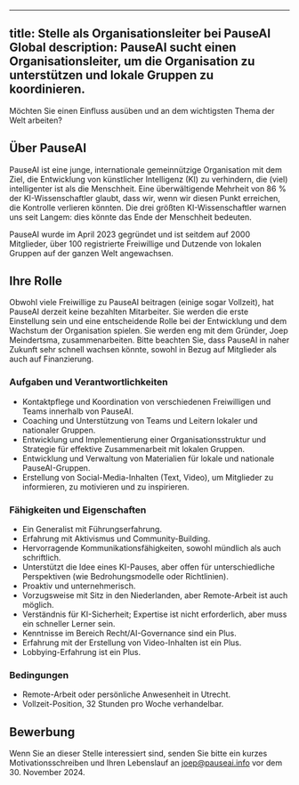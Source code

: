 

---
title: Stelle als Organisationsleiter bei PauseAI Global
description: PauseAI sucht einen Organisationsleiter, um die Organisation zu unterstützen und lokale Gruppen zu koordinieren.
---

Möchten Sie einen Einfluss ausüben und an dem wichtigsten Thema der Welt arbeiten?

## Über PauseAI

PauseAI ist eine junge, internationale gemeinnützige Organisation mit dem Ziel, die Entwicklung von künstlicher Intelligenz (KI) zu verhindern, die (viel) intelligenter ist als die Menschheit.
Eine überwältigende Mehrheit von 86 % der KI-Wissenschaftler glaubt, dass wir, wenn wir diesen Punkt erreichen, die Kontrolle verlieren könnten.
Die drei größten KI-Wissenschaftler warnen uns seit Langem: dies könnte das Ende der Menschheit bedeuten.

PauseAI wurde im April 2023 gegründet und ist seitdem auf 2000 Mitglieder, über 100 registrierte Freiwillige und Dutzende von lokalen Gruppen auf der ganzen Welt angewachsen.

## Ihre Rolle

Obwohl viele Freiwillige zu PauseAI beitragen (einige sogar Vollzeit), hat PauseAI derzeit keine bezahlten Mitarbeiter.
Sie werden die erste Einstellung sein und eine entscheidende Rolle bei der Entwicklung und dem Wachstum der Organisation spielen.
Sie werden eng mit dem Gründer, Joep Meindertsma, zusammenarbeiten.
Bitte beachten Sie, dass PauseAI in naher Zukunft sehr schnell wachsen könnte, sowohl in Bezug auf Mitglieder als auch auf Finanzierung.

### Aufgaben und Verantwortlichkeiten

- Kontaktpflege und Koordination von verschiedenen Freiwilligen und Teams innerhalb von PauseAI.
- Coaching und Unterstützung von Teams und Leitern lokaler und nationaler Gruppen.
- Entwicklung und Implementierung einer Organisationsstruktur und Strategie für effektive Zusammenarbeit mit lokalen Gruppen.
- Entwicklung und Verwaltung von Materialien für lokale und nationale PauseAI-Gruppen.
- Erstellung von Social-Media-Inhalten (Text, Video), um Mitglieder zu informieren, zu motivieren und zu inspirieren.

### Fähigkeiten und Eigenschaften

- Ein Generalist mit Führungserfahrung.
- Erfahrung mit Aktivismus und Community-Building.
- Hervorragende Kommunikationsfähigkeiten, sowohl mündlich als auch schriftlich.
- Unterstützt die Idee eines KI-Pauses, aber offen für unterschiedliche Perspektiven (wie Bedrohungsmodelle oder Richtlinien).
- Proaktiv und unternehmerisch.
- Vorzugsweise mit Sitz in den Niederlanden, aber Remote-Arbeit ist auch möglich.
- Verständnis für KI-Sicherheit; Expertise ist nicht erforderlich, aber muss ein schneller Lerner sein.
- Kenntnisse im Bereich Recht/AI-Governance sind ein Plus.
- Erfahrung mit der Erstellung von Video-Inhalten ist ein Plus.
- Lobbying-Erfahrung ist ein Plus.

### Bedingungen

- Remote-Arbeit oder persönliche Anwesenheit in Utrecht.
- Vollzeit-Position, 32 Stunden pro Woche verhandelbar.

## Bewerbung

Wenn Sie an dieser Stelle interessiert sind, senden Sie bitte ein kurzes Motivationsschreiben und Ihren Lebenslauf an [joep@pauseai.info](mailto:joep@pauseai.info) vor dem 30. November 2024.